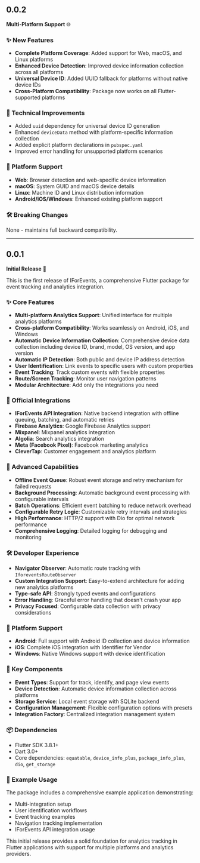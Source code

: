 ## 0.0.2

**Multi-Platform Support** 🌐

### ✨ New Features

* **Complete Platform Coverage**: Added support for Web, macOS, and Linux platforms
* **Enhanced Device Detection**: Improved device information collection across all platforms
* **Universal Device ID**: Added UUID fallback for platforms without native device IDs
* **Cross-Platform Compatibility**: Package now works on all Flutter-supported platforms

### 🔧 Technical Improvements

* Added `uuid` dependency for universal device ID generation
* Enhanced `deviceData` method with platform-specific information collection
* Added explicit platform declarations in `pubspec.yaml`
* Improved error handling for unsupported platform scenarios

### 📱 Platform Support

* **Web**: Browser detection and web-specific device information
* **macOS**: System GUID and macOS device details
* **Linux**: Machine ID and Linux distribution information
* **Android/iOS/Windows**: Enhanced existing platform support

### 🛠 Breaking Changes

None - maintains full backward compatibility.

---

## 0.0.1

**Initial Release** 🎉

This is the first release of IForEvents, a comprehensive Flutter package for event tracking and analytics integration.

### ✨ Core Features

* **Multi-platform Analytics Support**: Unified interface for multiple analytics platforms
* **Cross-platform Compatibility**: Works seamlessly on Android, iOS, and Windows
* **Automatic Device Information Collection**: Comprehensive device data collection including device ID, brand, model, OS version, and app version
* **Automatic IP Detection**: Both public and device IP address detection
* **User Identification**: Link events to specific users with custom properties
* **Event Tracking**: Track custom events with flexible properties
* **Route/Screen Tracking**: Monitor user navigation patterns
* **Modular Architecture**: Add only the integrations you need

### 🔌 Official Integrations

* **IForEvents API Integration**: Native backend integration with offline queuing, batching, and automatic retries
* **Firebase Analytics**: Google Firebase Analytics support
* **Mixpanel**: Mixpanel analytics integration
* **Algolia**: Search analytics integration
* **Meta (Facebook Pixel)**: Facebook marketing analytics
* **CleverTap**: Customer engagement and analytics platform

### 🚀 Advanced Capabilities

* **Offline Event Queue**: Robust event storage and retry mechanism for failed requests
* **Background Processing**: Automatic background event processing with configurable intervals
* **Batch Operations**: Efficient event batching to reduce network overhead
* **Configurable Retry Logic**: Customizable retry intervals and strategies
* **High Performance**: HTTP/2 support with Dio for optimal network performance
* **Comprehensive Logging**: Detailed logging for debugging and monitoring

### 🛠 Developer Experience

* **Navigator Observer**: Automatic route tracking with `IforeventsRouteObserver`
* **Custom Integration Support**: Easy-to-extend architecture for adding new analytics platforms
* **Type-safe API**: Strongly typed events and configurations
* **Error Handling**: Graceful error handling that doesn't crash your app
* **Privacy Focused**: Configurable data collection with privacy considerations

### 📱 Platform Support

* **Android**: Full support with Android ID collection and device information
* **iOS**: Complete iOS integration with Identifier for Vendor
* **Windows**: Native Windows support with device identification

### 🎯 Key Components

* **Event Types**: Support for track, identify, and page view events
* **Device Detection**: Automatic device information collection across platforms
* **Storage Service**: Local event storage with SQLite backend
* **Configuration Management**: Flexible configuration options with presets
* **Integration Factory**: Centralized integration management system

### 📦 Dependencies

* Flutter SDK 3.8.1+
* Dart 3.0+
* Core dependencies: `equatable`, `device_info_plus`, `package_info_plus`, `dio`, `get_storage`

### 🔧 Example Usage

The package includes a comprehensive example application demonstrating:
* Multi-integration setup
* User identification workflows
* Event tracking examples
* Navigation tracking implementation
* IForEvents API integration usage

This initial release provides a solid foundation for analytics tracking in Flutter applications with support for multiple platforms and analytics providers.
